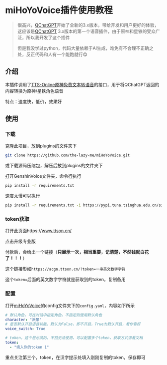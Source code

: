# miHoYoVoice插件使用教程

> 很高兴，[QChatGPT](https://github.com/RockChinQ/QChatGPT)开始了全新的3.x版本，带给开发和用户更好的体验，这应该是[QChatGPT](https://github.com/RockChinQ/QChatGPT) 3.x版本的第一个语音插件，由于原神和星铁的受众广泛，所以我开发了这个插件
>
> 但是我没学过python，代码大量依赖于AI生成，难免有不合理不正确之处，反正代码和人有一个能跑就行😋



## 介绍

本插件调用了[TTS-Online原神免费文本转语音](https://acgn.ttson.cn/)的接口，用于将QChatGPT返回的内容转换为原神/星铁角色语音

特点：速度快，低价，效果好

## 使用

### 下载

克隆此项目，放到plugins的文件夹下

```bash
git clone https://github.com/the-lazy-me/miHoYoVoice.git
```

或下载源码压缩包，解压后放到plugins的文件夹下

打开GenshinVoice文件夹，命令行执行

```bash
pip install -r requirements.txt
```

速度太慢可以执行

```bash
pip install -r requirements.txt -i https://pypi.tuna.tsinghua.edu.cn/simple some-package
```

### token获取

打开此页面https://www.ttson.cn/

点击升级专业版

付款后，会给出一个链接（**只展示一次，相当重要，记清楚，不然钱就白花了！！！**）

这个链接形如`https://acgn.ttson.cn/?token=一串英文数字字符`

这个`token=`后面的英文数字字符就是获取到的token，复制备用

### 配置

打开[miHoYoVoice](https://github.com/the-lazy-me/miHoYoVoice)的config文件夹下的`config.yaml`，内容如下所示

```yaml
# 默认角色，可在对话中指定角色，不指定则使用默认角色
character: "派蒙"
# 是否默认开启语音功能，默认为False，即不开启，True为默认开启，看你喜好
voice_switch: True

# token，这个是必须的，不然无法使用，可以配置多个token，获取方式请看文档
token:
  - "填入你的token 1"
```

重点关注第三个，token，在汉字提示处填入刚刚复制的token，保存即可
